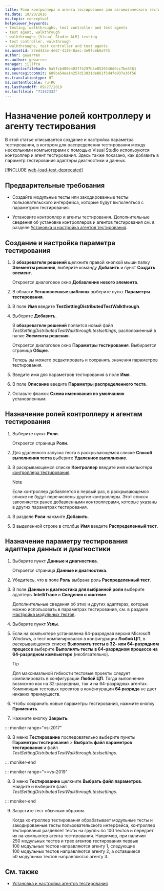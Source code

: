 ```yaml
---
title: Роли контроллера и агента тестирования для автоматического тестирования
ms.date: 10/20/2016
ms.topic: conceptual
helpviewer_keywords:
- testing, walkthroughs, test controller and test agents
- test agent, walkthrough
- walkthroughs [Visual Studio ALM] testing
- test controller, walkthrough
- walkthroughs, test controller and test agents
ms.assetid: 57ed43ae-4e67-4139-8aec-3e9fceb0a745
author: gewarren
ms.author: gewarren
manager: jillfra
ms.openlocfilehash: 6a5fcb489e403ff4297b4e8520346d0cc7be8361
ms.sourcegitcommit: 689ba54ea14257d13031de881f5d4fe937a36f56
ms.translationtype: HT
ms.contentlocale: ru-RU
ms.lasthandoff: 09/27/2019
ms.locfileid: "71342332"
---
```

# <a name="assign-roles-to-a-test-controller-and-test-agent"></a>Назначение ролей контроллеру и агенту тестирования

В этой статье описывается создание и настройка параметра тестирования, в котором для распределения тестирования между несколькими компьютерами с помощью Visual Studio используются контроллер и агент тестирования. Здесь также показано, как добавить в параметр тестирования адаптеры диагностики и данных.

[!INCLUDE [web-load-test-deprecated](includes/web-load-test-deprecated.md)]

## <a name="prerequisites"></a>Предварительные требования

- Создайте модульные тесты или закодированные тесты пользовательского интерфейса, которые будут выполняться с параметром тестирования.

- Установите контроллер и агенты тестирования. Дополнительные сведения об установке контроллеров и агентов тестирования см. в разделе [Установка и настройка агентов тестирования](../test/lab-management/install-configure-test-agents.md).

## <a name="to-create-and-configure-a-test-setting"></a>Создание и настройка параметра тестирования

1. В **обозревателе решений** щелкните правой кнопкой мыши папку **Элементы решения**, выберите команду **Добавить** и пункт **Создать элемент**.

     Откроется диалоговое окно **Добавление нового элемента**.

2. В области **Установленные шаблоны** выберите пункт **Параметры тестирования**.

3. В поле **Имя** введите **TestSettingDistributedTestWalkthrough**.

4. Выберите **Добавить**.

     В **обозревателе решений** появится новый файл *TestSettingDistributedTestWalkthrough.testsettings*, расположенный в папке **Элементы решения**.

     Откроется диалоговое окно **Параметры тестирования**. Выбирается страница **Общее**.

     Теперь вы можете редактировать и сохранять значения параметров тестирования.

5. Введите имя для параметров тестирования в поле **Имя**.

6. В поле **Описание** введите **Параметры распределенного теста**.

7. Оставьте флажок **Схема именования по умолчанию** установленным.

## <a name="to-assign-roles-to-a-test-controller-and-test-agents"></a>Назначение ролей контроллеру и агентам тестирования

1. Выберите пункт **Роли**.

     Откроется страница **Роли**.

2. Для удаленного запуска теста в раскрывающемся списке **Способ выполнения теста** выберите **Удаленное выполнение**.

3. В раскрывающемся списке **Контроллер** введите имя компьютера [контроллера тестирования](../test/lab-management/install-configure-test-agents.md).

    > [!NOTE]
    > Если контроллер добавляется в первый раз, в раскрывающемся списке не будут перечислены другие контроллеры. Этот список заполняется ранее добавленными контроллерами, которые указаны в других параметрах тестирования.

4. В разделе **Роли** нажмите **Добавить**.

5. В выделенной строке в столбце **Имя** введите **Распределенный тест**.

## <a name="to-assign-a-diagnostic-and-data-adapter-to-your-test-setting"></a>Назначение параметру тестирования адаптера данных и диагностики

1. Выберите пункт **Данные и диагностика**.

     Откроется страница **Данные и диагностика**.

2. Убедитесь, что в поле **Роль** выбрана роль **Распределенный тест**.

3. В поле **Данные и диагностика для выбранной роли** выберите адаптеры **IntelliTrace** и **Сведения о системе**.

     Дополнительные сведения об этих и других адаптерах, которые можно использовать в параметрах тестирования, см. в разделе [Настройка модульных тестов](../test/configure-unit-tests-by-using-a-dot-runsettings-file.md).

4. Выберите пункт **Узлы**.

5. Если на компьютере установлена 64-разрядная версия Microsoft Windows, а тест компилировался в конфигурации **Любой ЦП**, в раскрывающемся списке **Выполнять тесты в 32- или 64-разрядном процессе** выберите **Выполнять тесты в 64-разрядном процессе на 64-разрядном компьютере** (необязательно).

    > [!TIP]
    > Для максимальной гибкости тестовые проекты следует компилировать в конфигурации **Любой ЦП**. Тогда выполнение возможно как на 32-разрядных, так и на 64-разрядных агентах. Компиляция тестовых проектов в конфигурации **64 разряда** не дает никаких преимуществ.

6. Чтобы сохранить новые параметры тестирования, нажмите кнопку **Применить**.

7. Нажмите кнопку **Закрыть**.

::: moniker range="vs-2017"

8. В меню **Тестирование** последовательно выберите пункты **Параметры тестирования** > **Выбрать файл параметров тестирования** и файл *TestSettingDistributedTestWalkthrough.testsettings*.

::: moniker-end

::: moniker range=">=vs-2019"

8. В меню **Тестирование** щелкните **Выбрать файл параметров**. Найдите и выберите файл *TestSettingDistributedTestWalkthrough.testsettings*.

::: moniker-end

9. Запустите тест обычным образом.

     Когда контроллер тестирования обрабатывает модульные тесты и закодированные тесты пользовательского интерфейса, контроллер тестирования разделяет тесты на группы по 100 тестов и передает их на компьютер агента тестирования. Например, при наличии 250 модульных тестов и трех агентов тестирования первые 100 модульных тестов направляются агенту 1, следующие 100 модульных тестов направляются агенту 2, а оставшиеся 50 модульных тестов направляются агенту 3.

## <a name="see-also"></a>См. также

- [Установка и настройка агентов тестирования](../test/lab-management/install-configure-test-agents.md)